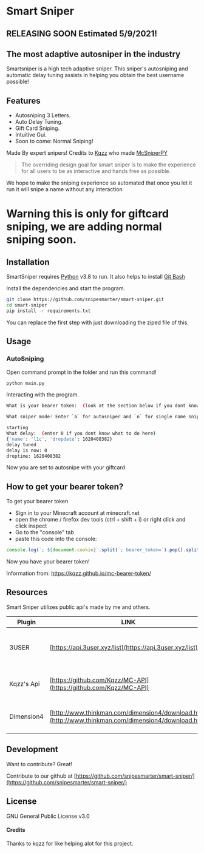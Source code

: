 # Smart Sniper

## RELEASING SOON Estimated 5/9/2021!

## The most adaptive autosniper in the industry 

Smartsniper is a high tech adaptive sniper. This sniper's autosniping and automatic delay tuning assists in helping you obtain the best username possible!

## Features

- Autosniping 3 Letters.
- Auto Delay Tuning.
- Gift Card Sniping.
- Intuitive Gui.
- Soon to come: Normal Sniping!

Made By expert snipers!
Credits to [Kqzz] who made [McSniperPY]

> The overriding design goal for smart sniper
> is to make the experience for all users
> to be as interactive and hands free as possible.

We hope to make the sniping experience so automated that once you let it run it will snipe a name without any interaction
# Warning this is only for giftcard sniping, we are adding normal sniping soon.
## Installation

SmartSniper requires [Python](https://www.python.org/) v3.8 to run.
It also helps to install [Git Bash](https://git-scm.com/download/win)

Install the dependencies and start the program.

```sh
git clone https://github.com/snipesmarter/smart-sniper.git
cd smart-sniper
pip install -r requirements.txt
```
You can replace the first step with just downloading the ziped file of this.

## Usage

### AutoSniping

Open command prompt in the folder and run this command!
```sh
python main.py
```
Interacting with the program.
```sh
What is your bearer token:  (look at the section below if you dont know what this means, or how to get it!)

What sniper mode? Enter `a` for autosniper and `n` for single name sniping: a

starting
What delay:  (enter 0 if you dont know what to do here)
{'name': 'l1c', 'dropdate': 1620408382}
delay tuned
delay is now: 0
droptime: 1620408382
```
Now you are set to autosnipe with your giftcard

## How to get your bearer token?
To get your bearer token 
 - Sign in to your Minecraft account at minecraft.net
 - open the chrome / firefox dev tools (ctrl + shift + i) or right click and click inspect
 - Go to the "console" tab
 - paste this code into the console:
```js
console.log(`; ${document.cookie}`.split(`; bearer_token=`).pop().split(';').shift())
```
Now you have your bearer token!

Information from: https://kqzz.github.io/mc-bearer-token/

## Resources

Smart Sniper utilizes public api's made by me and others.

| Plugin | LINK | REASON |
| ------ | ------ | ------ |
| 3USER | [https://api.3user.xyz/list](https://api.3user.xyz/list) | Public Api to check upcoming 3 letter names!
| Kqzz's Api | [https://github.com/Kqzz/MC-API](https://github.com/Kqzz/MC-API) | To check droptimes for snipes.
| Dimension4 | [http://www.thinkman.com/dimension4/download.htm](http://www.thinkman.com/dimension4/download.htm) | To sync time with world servers.


## Development

Want to contribute? Great!

Contribute to our github at [https://github.com/snipesmarter/smart-sniper/](https://github.com/snipesmarter/smart-sniper/)


## License

GNU General Public License v3.0



[//]: # (These are reference links used in the body of this note and get stripped out when the markdown processor does its job. There is no need to format nicely because it shouldn't be seen. Thanks SO - http://stackoverflow.com/questions/4823468/store-comments-in-markdown-syntax)

   [Kqzz]: <https://github.com/Kqzz>
   [McSniperPy]: <https://mcsniperpy.com/>

#### Credits

Thanks to kqzz for like helping alot for this project.

